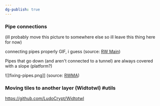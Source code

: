 ```yaml
---
dg-publish: true
---
```

### Pipe connections
(ill probably move this picture to somewhere else so ill leave this thing here for now)

connecting pipes properly GIF, i guess
(source: [RW Main](https://discord.com/channels/291184728944410624/431534164932689921/431657655120166922))

Pipes that go down (and aren't connected to a tunnel) are always covered with a slope (platform?)

![[fixing-pipes.png]]
(source: [RWMA](https://discord.com/channels/1083481230839922688/1083483045329375393/1170060008818491482))

### Moving tiles to another layer (Widtotwl) #utils 
https://github.com/LudoCrypt/Widtotwl